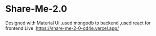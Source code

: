 # Share-Me-2.0
Designed with Material Ui
,used mongodb to backend
,used react for frontend
Live :https://share-me-2-0-cd4e.vercel.app/
